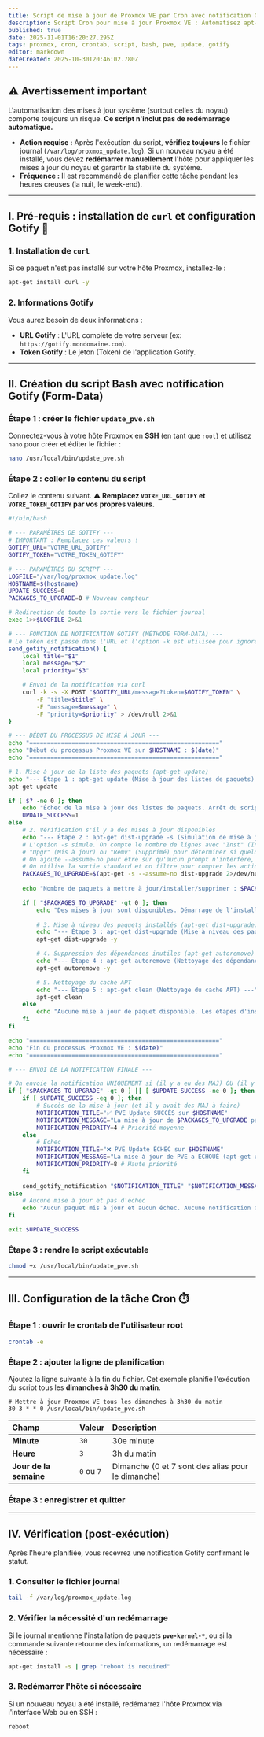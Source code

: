```yaml
---
title: Script de mise à jour de Proxmox VE par Cron avec notification Gotify
description: Script Cron pour mise à jour Proxmox VE : Automatisez apt-get dist-upgrade et recevez une notification immédiate via Gotify en cas de succès ou d'échec. Inclut les pré-requis curl.
published: true
date: 2025-11-01T16:20:27.295Z
tags: proxmox, cron, crontab, script, bash, pve, update, gotify
editor: markdown
dateCreated: 2025-10-30T20:46:02.780Z
---
```


## ⚠️ Avertissement important

L'automatisation des mises à jour système (surtout celles du noyau) comporte toujours un risque. **Ce script n'inclut pas de redémarrage automatique.**

  * **Action requise :** Après l'exécution du script, **vérifiez toujours** le fichier journal (`/var/log/proxmox_update.log`). Si un nouveau noyau a été installé, vous devez **redémarrer manuellement** l'hôte pour appliquer les mises à jour du noyau et garantir la stabilité du système.
  * **Fréquence :** Il est recommandé de planifier cette tâche pendant les heures creuses (la nuit, le week-end).

-----

## I. Pré-requis : installation de `curl` et configuration Gotify 🔔

### 1\. Installation de `curl`

Si ce paquet n'est pas installé sur votre hôte Proxmox, installez-le :

```bash
apt-get install curl -y
```

### 2\. Informations Gotify

Vous aurez besoin de deux informations :

  * **URL Gotify** : L'URL complète de votre serveur (ex: `https://gotify.mondomaine.com`).
  * **Token Gotify** : Le jeton (Token) de l'application Gotify.

-----

## II. Création du script Bash avec notification Gotify (Form-Data)

### Étape 1 : créer le fichier `update_pve.sh`

Connectez-vous à votre hôte Proxmox en **SSH** (en tant que `root`) et utilisez `nano` pour créer et éditer le fichier :

```bash
nano /usr/local/bin/update_pve.sh
```

### Étape 2 : coller le contenu du script

Collez le contenu suivant. **⚠️ Remplacez `VOTRE_URL_GOTIFY` et `VOTRE_TOKEN_GOTIFY` par vos propres valeurs.**

```bash
#!/bin/bash

# --- PARAMÈTRES DE GOTIFY ---
# IMPORTANT : Remplacez ces valeurs !
GOTIFY_URL="VOTRE_URL_GOTIFY"
GOTIFY_TOKEN="VOTRE_TOKEN_GOTIFY"

# --- PARAMÈTRES DU SCRIPT ---
LOGFILE="/var/log/proxmox_update.log"
HOSTNAME=$(hostname)
UPDATE_SUCCESS=0
PACKAGES_TO_UPGRADE=0 # Nouveau compteur

# Redirection de toute la sortie vers le fichier journal
exec 1>>$LOGFILE 2>&1

# --- FONCTION DE NOTIFICATION GOTIFY (MÉTHODE FORM-DATA) ---
# Le token est passé dans l'URL et l'option -k est utilisée pour ignorer les erreurs SSL/TLS.
send_gotify_notification() {
    local title="$1"
    local message="$2"
    local priority="$3"

    # Envoi de la notification via curl
    curl -k -s -X POST "$GOTIFY_URL/message?token=$GOTIFY_TOKEN" \
        -F "title=$title" \
        -F "message=$message" \
        -F "priority=$priority" > /dev/null 2>&1
}

# --- DÉBUT DU PROCESSUS DE MISE À JOUR ---
echo "======================================================"
echo "Début du processus Proxmox VE sur $HOSTNAME : $(date)"
echo "======================================================"

# 1. Mise à jour de la liste des paquets (apt-get update)
echo "--- Étape 1 : apt-get update (Mise à jour des listes de paquets) ---"
apt-get update

if [ $? -ne 0 ]; then
    echo "Échec de la mise à jour des listes de paquets. Arrêt du script."
    UPDATE_SUCCESS=1
else
    # 2. Vérification s'il y a des mises à jour disponibles
    echo "--- Étape 2 : apt-get dist-upgrade -s (Simulation de mise à jour) ---"
    # L'option -s simule. On compte le nombre de lignes avec "Inst" (Installé),
    # "Upgr" (Mis à jour) ou "Remv" (Supprimé) pour déterminer si quelque chose se passe.
    # On ajoute --assume-no pour être sûr qu'aucun prompt n'interfère, même si -s devrait suffire.
    # On utilise la sortie standard et on filtre pour compter les actions réelles sur les paquets.
    PACKAGES_TO_UPGRADE=$(apt-get -s --assume-no dist-upgrade 2>/dev/null | grep -E '^(Inst|Upgr|Remv)' | wc -l)
    
    echo "Nombre de paquets à mettre à jour/installer/supprimer : $PACKAGES_TO_UPGRADE"

    if [ "$PACKAGES_TO_UPGRADE" -gt 0 ]; then
        echo "Des mises à jour sont disponibles. Démarrage de l'installation..."
        
        # 3. Mise à niveau des paquets installés (apt-get dist-upgrade)
        echo "--- Étape 3 : apt-get dist-upgrade (Mise à niveau des paquets) ---"
        apt-get dist-upgrade -y

        # 4. Suppression des dépendances inutiles (apt-get autoremove)
        echo "--- Étape 4 : apt-get autoremove (Nettoyage des dépendances et anciens noyaux) ---"
        apt-get autoremove -y

        # 5. Nettoyage du cache APT
        echo "--- Étape 5 : apt-get clean (Nettoyage du cache APT) ---"
        apt-get clean
    else
        echo "Aucune mise à jour de paquet disponible. Les étapes d'installation seront ignorées."
    fi
fi

echo "======================================================"
echo "Fin du processus Proxmox VE : $(date)"
echo "======================================================"

# --- ENVOI DE LA NOTIFICATION FINALE ---

# On envoie la notification UNIQUEMENT si (il y a eu des MAJ) OU (il y a eu un ÉCHEC)
if [ "$PACKAGES_TO_UPGRADE" -gt 0 ] || [ $UPDATE_SUCCESS -ne 0 ]; then
    if [ $UPDATE_SUCCESS -eq 0 ]; then
        # Succès de la mise à jour (et il y avait des MAJ à faire)
        NOTIFICATION_TITLE="✅ PVE Update SUCCÈS sur $HOSTNAME"
        NOTIFICATION_MESSAGE="La mise à jour de $PACKAGES_TO_UPGRADE paquet(s) s'est terminée. Redémarrage nécessaire si nouveau noyau."
        NOTIFICATION_PRIORITY=4 # Priorité moyenne
    else
        # Échec
        NOTIFICATION_TITLE="❌ PVE Update ÉCHEC sur $HOSTNAME"
        NOTIFICATION_MESSAGE="La mise à jour de PVE a ÉCHOUÉ (apt-get update). Consultez $LOGFILE sur l'hôte."
        NOTIFICATION_PRIORITY=8 # Haute priorité
    fi
    
    send_gotify_notification "$NOTIFICATION_TITLE" "$NOTIFICATION_MESSAGE" $NOTIFICATION_PRIORITY
else
    # Aucune mise à jour et pas d'échec
    echo "Aucun paquet mis à jour et aucun échec. Aucune notification Gotify envoyée."
fi

exit $UPDATE_SUCCESS
```

### Étape 3 : rendre le script exécutable

```bash
chmod +x /usr/local/bin/update_pve.sh
```

-----

## III. Configuration de la tâche Cron ⏱️

### Étape 1 : ouvrir le crontab de l'utilisateur root

```bash
crontab -e
```

### Étape 2 : ajouter la ligne de planification

Ajoutez la ligne suivante à la fin du fichier. Cet exemple planifie l'exécution du script tous les **dimanches à 3h30 du matin**.

```cron
# Mettre à jour Proxmox VE tous les dimanches à 3h30 du matin
30 3 * * 0 /usr/local/bin/update_pve.sh
```

| Champ | Valeur | Description |
| :--- | :--- | :--- |
| **Minute** | `30` | 30e minute |
| **Heure** | `3` | 3h du matin |
| **Jour de la semaine** | `0` ou `7` | Dimanche (0 et 7 sont des alias pour le dimanche) |

### Étape 3 : enregistrer et quitter

-----

## IV. Vérification (post-exécution)

Après l'heure planifiée, vous recevrez une notification Gotify confirmant le statut.

### 1\. Consulter le fichier journal

```bash
tail -f /var/log/proxmox_update.log
```

### 2\. Vérifier la nécessité d'un redémarrage

Si le journal mentionne l'installation de paquets **`pve-kernel-*`**, ou si la commande suivante retourne des informations, un redémarrage est nécessaire :

```bash
apt-get install -s | grep "reboot is required"
```

### 3\. Redémarrer l'hôte si nécessaire

Si un nouveau noyau a été installé, redémarrez l'hôte Proxmox via l'interface Web ou en SSH :

```bash
reboot
```